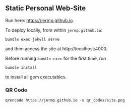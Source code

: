 Static Personal Web-Site
------------------------

Run here: https://jermp.github.io.

To deploy locally, from within `jermp.github.io`:

	bundle exec jekyll serve

and then access the site at http://localhost:4000.

Before running `bundle exec` for the first time,
run

	bundle install
	
to install all gem executables.

### QR Code

	qrencode https://jermp.github.io -o qr_codes/site.png